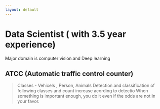 ```yaml
---
layout: default
---
```



# Data Scientist ( with 3.5 year experience)
 Major domain is computer vision and Deep learning


## ATCC (Automatic traffic control counter)

> Classes - Vehicels , Person, Animals
> Detection and classification of following classes and count increase acording to detectio
> When something is important enough, you do it even if the odds are not in your favor.

